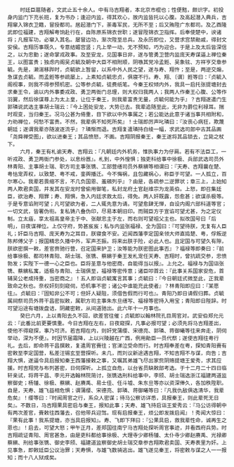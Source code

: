 <!-- { "loadSidebar": true } -->
        时廷臣扈随者，文武止五十余人。中有马吉翔者，本北京市棍也；性便黠，颇识字。初投身内监门下充长班，复为书办；逢迎内监，得其欢心，故内监皆托以心腹。及高起潜入典兵，吉翔窜入锦衣卫籍，冒授都司。居起潜门下，荼毒军民，无所不至；后又贿陞广东都司。及乙酉隆武即位福建，吉翔解粤饷赴行在，自陈原系锦衣世职；遂冒陞锦衣卫指挥。后奉使楚中，谀诸将；凡报军功，必窜入其名。屡冒边功，渐次陞至总兵。及永历即位，又营求宫禁勛戚，得封文安侯。吉翔历事既久，专意结媚宫竖；凡上举一动，无不预知，巧为迎合。于是上及太后皆深信之，以为忠勤；遂命掌戎政事。及至安龙，见国事日非，遂与管勇卫营内监庞天寿谋逼上禅位秦王，以图富贵；独虑内阁吴贞毓及朝中大臣不相附顺，阴嗾其党冷孟銋、吴象铉、方祥亨交章参毓。先是，濑湍移跸时，贞毓欲上暂留，以系中外人民之望，遂与寿、翔忤；至是，两逆交煽，急谋去贞毓。而孟銋等参疏屡上，上素知贞毓忠贞，俱寝不行。寿、翔、〔谓〕銋等曰：『贞毓入阁视事，则我不得参预机密。公等参贞毓，徒费纸笔。今秦王权倾内外，我具一启托张提塘封去求秦王令，谕以内外事委戎政、勇卫两衙门总理，则大权归我两人；我两人作秦王心腹、公等作羽翼，然后徐谋尊上为太上皇，让位于秦王，则我辈富贵无量，贞毓何能为乎』？吉翔遂遣门生郭璘说武选主事胡士瑞云：『今上困处安龙，大势已去。我辈追随至此，无非为爵位利禄耳。揣时观变，当归秦王。况马公甚为倚重，目下欲以中外事属之；若公能达此意于诸当事共相附和，力劝禅位，何愁不富贵。不然，我辈俱不知死所矣』！士瑞即厉声叱璘曰：『汝丧心病狂，欺蔑朝廷；遂谓我辈亦随波逐流乎』？璘惭而退。吉翔复遣璘持白绫一幅，求武选司郎中古其品画「尧舜禅受图」，欲以进秦王；其品愤怒，不画。吉翔阴报秦王，秦王遂将其品锁去，立毙之杖下。
        六月，秦王有札谕天寿、吉翔云：『凡朝廷内外机务，惟执事力为仔肩。若有不法臣工，一听戎政、勇卫两衙门参处，以息纷嚣』。札到，中外惶惧；独吏科给事中徐极、兵部武选司员外林青阳、主事胡士瑞、职方司主事张镌、工部营缮司员外蔡縯等相谓曰：『天寿、吉翔曩在楚、粤怙宠弄权，以致楚、粤不戒，銮舆播迁。今不悔祸，且包藏祸心，称臣于可望。一人孤立，百尔寒心。我辈若畏缩不言，不几负国恩、羞鵷列乎』？由是，各疏参二逆罪状；章三上，上始知两人欺君卖国，并发其在安龙时曾偷用御笔，私封龙府土官赵维宗为龙英伯。上怒，即召集廷臣，欲治寿、翔罪；寿、翔惧，急入内廷求救太后，得免。两人奸既露，怨愈甚；欲谋杀极等。于是专意谄附可望；凡可望欲为者，二人辄先意为请。可望愈肆无惮，自设内阁六部科道等官；一切文武，皆署伪衔。复私铸八叠伪印，尽易本朝旧印。而贼臣方于宣谄可望尤甚，为之定仪制。立太庙，享太祖高皇帝主于中、张献忠主于左，而右则可望祖父主也。拟改国号曰「后明」，日夜谋禅位。上仅守府，势甚岌岌；私与内监张福禄、全为国曰：『可望待朕，无复有人臣礼；奸臣马吉翔、庞天寿为之耳目，朕寝食不安。近闻西藩李定国亲领大师直捣楚、粤，俘叛逆陈邦傅父子；报国精忠久播中外，军声丕振。将来出朕于险，必此人也。且定国与可望久有隙，朕欲密撰一敕，差官赍驰行营，召定国来护卫；汝等能为朕密图此事否』？福禄等即奏曰：『前给事徐极、都司林青阳、胡士瑞、张镌、蔡縯于秦王发札宠任天寿、吉翔时，曾抗疏交参，忠愤勃发；实陛下一德一心之臣也。臣将圣意与他密商，自能得当以报』。上允之。福禄与为国诣张镌、蔡縯私寓，适极与青阳、士瑞俱至，福禄等密传意；诸臣叩首云：『此事关系国家安危，首辅吴公老成持重，当密商之』！五人即诣贞毓寓言其事；贞毓曰：『今日朝廷式微至此，正我辈致命之秋也。奈权奸刻刻窥伺，恐机事不密；诸公中谁能充此使者』？林青阳即应曰：『某愿往』。贞毓曰：『固知非公不可；但奸人疑阻，须借告假而行可也』。青阳乃即日请假归葬。贞毓属祠祭司员外蒋干昌密拟敕，属职方司主事朱东旦缮写、福禄等密持入用宝；青阳即日陛辞。时可望沿途有塘拨盘诘，阴藏密敕，从间道驰出。此六年十一月事也。
        癸巳六月，上以青阳去久不回，欲差官往催；贞毓即以翰林院孔目周官对。武安伯郑允元云：『此番比前更要慎重。今日吉翔在左右，日夜窥探，凡事必报可望；必须先将马吉翔差出，使他不得窥探，事乃可济。若吉翔在内，则奸党蒲缨、宋德亮、郭璘、蒋御曦等往来奔走，阴伺举动，深为不便』。时因节届霜降，上以兴陵越在广西，例用勛臣一员代祭；遂使吉翔往粤行礼。去后，即命蒋干昌撰敕，复遣周官賷往；官涕泣受命而行。时吉翔奉差在粤，探知青阳賷有密敕至李定国营，私差汪锡玄至营探听。未几，而刘议新途遇吉翔，不知吉翔不与谋，向告；吉翔大惧，遂逼令具启报知秦王西藩接敕之事，又嘱其弟雄飞尽出家赀阴赂提塘王爱秀，求其应援。时吉翔党与布列甚密，日伺探听。上孤立自危，以台省员缺敕部考选。于十二月二十四日临轩亲试，将蒋干昌、李元开选翰林院简讨，张镌选刑科给事中，李颀、胡士瑞选浙江福建两道监察御史；杨锺、徐极、蔡縯、赵赓禹、易士佳、任斗墟、朱东旦等亦以资深俸久，各加秩陞职。自是，天寿、雄飞益相危惧；谓蒲缨、宋德亮、郭璘、蒋御曦等曰：『凡我仇敌俱选清华，我辈危矣』！缨等曰：『时闻周官之行，系众人密谋；待马公察访详悉，具报秦王，则此辈死无日矣』。不数日，马吉翔果具密启与秦王，报知此事；天寿、雄飞持启诣王爱秀云：『马公访得朝中有两次差官，賷敕往西藩去，召他带兵迎驾。现有启报秦王，烦公即发拨启闻』！秀闻大惊曰：『果有此事！我系提塘，亦当具启报知』。寿、飞即下拜曰：『公果具启，救我辈性命，诚再生之恩也』！启去，可望大怒；甲午正月，差郑国往南宁马吉翔处探听周官事迹，并看西府兵势。时吉翔疏证青阳、周官甚急，由是吏科都给事徐极、大理寺少卿杨锺、太仆寺少卿赵赓禹、光禄卿蔡縯、刑给事张镌、御史李颀、福建道监察御史胡士瑞交章参吉翔欺君卖国、天寿表里为奸。上见事急，即敕廷臣公议治罪；天寿惧，与雄飞数骑逃出。雄飞遂见秦王，将密敕与谋之人一一报知；而十八人狱成矣。
